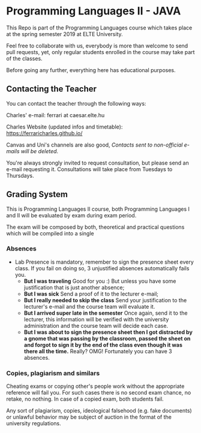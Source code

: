 # Programming Languages II - JAVA

This Repo is part of the Programming Languages course which takes place at the
spring semester 2019 at ELTE University.

Feel free to collaborate with us, everybody is more than welcome to send pull requests,
yet, only regular students enrolled in the course may take part of the classes.

Before going any further, everything here has educational purposes.


## Contacting the Teacher

You can contact the teacher through the following ways:

Charles' e-mail: ferrari at caesar.elte.hu

Charles Website (updated infos and timetable): https://ferraricharles.github.io/

Canvas and Uni's channels are also good, *Contacts sent to non-official e-mails will be deleted*.

You're always strongly invited to request consultation, but please send an e-mail requesting it. Consultations will take place from Tuesdays to Thursdays.


## Grading System
This is Programming Languages II course, both Programming Languages I and II will be evaluated by exam during exam period.

The exam will be composed by both, theoretical and practical questions which will be compiled into a single 


### Absences

* Lab Presence is mandatory, remember to sign the presence sheet every class. If you fail on doing so, 3 unjustified absences automatically fails you.
  * **But I was traveling** Good for you :) But unless you have some justification that is just another absence;
  * **But I was sick** Send a proof of it to the lecturer e-mail;
  * **But I really needed to skip the class** Send your justification to the lecturer's e-mail and the course team will evaluate it.
  * **But I arrived super late in the semester** Once again, send it to the lecturer, this information will be verified with the university administration and the course team will decide each case.
  * **But I was about to sign the presence sheet then I got distracted by a gnome that was passing by the classroom, passed the sheet on and forgot to sign it by the end of the class even though it was there all the time.** Really? OMG! Fortunately you can have 3 absences.


### Copies, plagiarism and similars
Cheating exams or copying other's people work without the appropriate reference will fail you. For such cases there is no second exam chance, no retake, no nothing. In case of a copied exam, both students fail.

Any sort of plagiarism, copies, ideological falsehood (e.g. fake documents)  or unlawful behavior may be subject of auction in the format of the university regulations.
